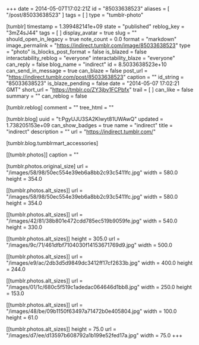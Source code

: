 +++
date = 2014-05-07T17:02:21Z
id = "85033638523"
aliases = [ "/post/85033638523" ]
tags = [ ]
type = "tumblr-photo"

[tumblr]
timestamp = 1.399482141e+09
state = "published"
reblog_key = "3mZ4sJ44"
tags = [ ]
display_avatar = true
slug = ""
should_open_in_legacy = true
note_count = 0.0
format = "markdown"
image_permalink = "https://indirect.tumblr.com/image/85033638523"
type = "photo"
is_blocks_post_format = false
is_blazed = false
interactability_reblog = "everyone"
interactability_blaze = "everyone"
can_reply = false
blog_name = "indirect"
id = 8.5033638523e+10
can_send_in_message = true
can_blaze = false
post_url = "https://indirect.tumblr.com/post/85033638523"
caption = ""
id_string = "85033638523"
is_blaze_pending = false
date = "2014-05-07 17:02:21 GMT"
short_url = "https://tmblr.co/ZY3jby1FCPbfx"
trail = [ ]
can_like = false
summary = ""
can_reblog = false

[tumblr.reblog]
comment = ""
tree_html = ""

[tumblr.blog]
uuid = "t:PgyUJU3SA2Klwyt81UWAwQ"
updated = 1.738205153e+09
can_show_badges = true
name = "indirect"
title = "indirect"
description = ""
url = "https://indirect.tumblr.com/"

[tumblr.blog.tumblrmart_accessories]

[[tumblr.photos]]
caption = ""

[tumblr.photos.original_size]
url = "/images/58/98/50ec554e39eb6a8bb2c93c5411fc.jpg"
width = 580.0
height = 354.0

[[tumblr.photos.alt_sizes]]
url = "/images/58/98/50ec554e39eb6a8bb2c93c5411fc.jpg"
width = 580.0
height = 354.0

[[tumblr.photos.alt_sizes]]
url = "/images/42/81/38b801e472cdd785ec519b9059fe.jpg"
width = 540.0
height = 330.0

[[tumblr.photos.alt_sizes]]
height = 305.0
url = "/images/9c/71/461dfbf7104030f14153671769d9.jpg"
width = 500.0

[[tumblr.photos.alt_sizes]]
url = "/images/e9/ac/2db3d5d9849dc3412ff17cf2633b.jpg"
width = 400.0
height = 244.0

[[tumblr.photos.alt_sizes]]
url = "/images/01/1c/680c5f519c1adedac064646d1bb8.jpg"
width = 250.0
height = 153.0

[[tumblr.photos.alt_sizes]]
url = "/images/48/be/09b1150f63497a71472b0e405804.jpg"
width = 100.0
height = 61.0

[[tumblr.photos.alt_sizes]]
height = 75.0
url = "/images/d7/ee/d13597b608792a1b199e52fed17a.jpg"
width = 75.0
+++
